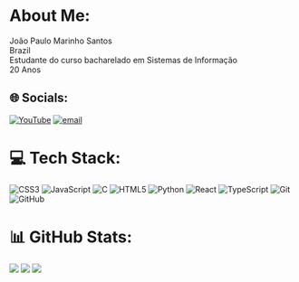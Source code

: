 # About Me:
João Paulo Marinho Santos  
Brazil  
Estudante do curso bacharelado em Sistemas de Informação  
20 Anos  

## 🌐 Socials:
[![YouTube](https://img.shields.io/badge/YouTube-%23FF0000.svg?logo=YouTube&logoColor=white)](https://youtube.com/@https://www.youtube.com/@Jottaxp_01) [![email](https://img.shields.io/badge/Email-D14836?logo=gmail&logoColor=white)](mailto:joao.marinho@arapiraca.ufal.br)  

# 💻 Tech Stack:
![CSS3](https://img.shields.io/badge/css3-%231572B6.svg?style=flat&logo=css3&logoColor=white) ![JavaScript](https://img.shields.io/badge/javascript-%23323330.svg?style=flat&logo=javascript&logoColor=%23F7DF1E) ![C](https://img.shields.io/badge/c-%2300599C.svg?style=flat&logo=c&logoColor=white) ![HTML5](https://img.shields.io/badge/html5-%23E34F26.svg?style=flat&logo=html5&logoColor=white) ![Python](https://img.shields.io/badge/python-3670A0?style=flat&logo=python&logoColor=ffdd54) ![React](https://img.shields.io/badge/react-%2320232a.svg?style=flat&logo=react&logoColor=%2361DAFB) ![TypeScript](https://img.shields.io/badge/typescript-%23007ACC.svg?style=flat&logo=typescript&logoColor=white) ![Git](https://img.shields.io/badge/git-%23F05033.svg?style=flat&logo=git&logoColor=white) ![GitHub](https://img.shields.io/badge/github-%23121011.svg?style=flat&logo=github&logoColor=white)  

# 📊 GitHub Stats:


![](https://github-readme-stats.vercel.app/api?username=JottaP2&theme=merko&hide_border=false&include_all_commits=false&count_private=false)  ![](https://nirzak-streak-stats.vercel.app/?user=JottaP2&theme=merko&hide_border=false)  ![](https://github-readme-stats.vercel.app/api/top-langs/?username=JottaP2&theme=merko&hide_border=false&include_all_commits=false&count_private=false&layout=compact) 

<!-- Proudly created with GPRM ( https://gprm.itsvg.in ) -->
